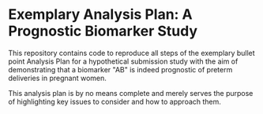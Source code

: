 # Exemplary Analysis Plan: A Prognostic Biomarker Study

This repository contains code to reproduce all steps of the exemplary bullet point Analysis Plan for a hypothetical submission study with the aim of demonstrating that a biomarker "AB" is indeed prognostic of preterm deliveries in pregnant women.

This analysis plan is by no means complete and merely serves the purpose of highlighting key issues to consider and how to approach them.
